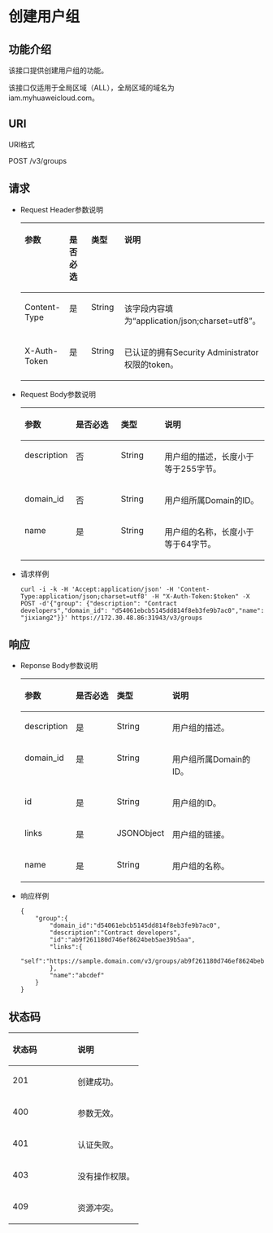 # 创建用户组<a name="ZH-CN_TOPIC_0110484999"></a>

## 功能介绍<a name="section16448035101644"></a>

该接口提供创建用户组的功能。

该接口仅适用于全局区域（ALL），全局区域的域名为iam.myhuaweicloud.com。

## URI<a name="section60989708101648"></a>

URI格式

POST /v3/groups

## 请求<a name="section763260110344"></a>

-   Request Header参数说明

    <a name="zh-cn_topic_0032920307_table21736211"></a>
    <table><thead align="left"><tr id="zh-cn_topic_0032920307_row48433347"><th class="cellrowborder" valign="top" width="19.49%" id="mcps1.1.5.1.1"><p id="zh-cn_topic_0032920307_p30787047"><a name="zh-cn_topic_0032920307_p30787047"></a><a name="zh-cn_topic_0032920307_p30787047"></a>参数</p>
    </th>
    <th class="cellrowborder" valign="top" width="18.86%" id="mcps1.1.5.1.2"><p id="zh-cn_topic_0032920307_p10722842"><a name="zh-cn_topic_0032920307_p10722842"></a><a name="zh-cn_topic_0032920307_p10722842"></a>是否必选</p>
    </th>
    <th class="cellrowborder" valign="top" width="17.57%" id="mcps1.1.5.1.3"><p id="zh-cn_topic_0032920307_p63243911"><a name="zh-cn_topic_0032920307_p63243911"></a><a name="zh-cn_topic_0032920307_p63243911"></a>类型</p>
    </th>
    <th class="cellrowborder" valign="top" width="44.080000000000005%" id="mcps1.1.5.1.4"><p id="zh-cn_topic_0032920307_p22483156"><a name="zh-cn_topic_0032920307_p22483156"></a><a name="zh-cn_topic_0032920307_p22483156"></a>说明</p>
    </th>
    </tr>
    </thead>
    <tbody><tr id="zh-cn_topic_0032920307_row9196329"><td class="cellrowborder" valign="top" width="19.49%" headers="mcps1.1.5.1.1 "><p id="zh-cn_topic_0032920307_p6705199"><a name="zh-cn_topic_0032920307_p6705199"></a><a name="zh-cn_topic_0032920307_p6705199"></a>Content-Type</p>
    </td>
    <td class="cellrowborder" valign="top" width="18.86%" headers="mcps1.1.5.1.2 "><p id="zh-cn_topic_0032920307_p6250253"><a name="zh-cn_topic_0032920307_p6250253"></a><a name="zh-cn_topic_0032920307_p6250253"></a>是</p>
    </td>
    <td class="cellrowborder" valign="top" width="17.57%" headers="mcps1.1.5.1.3 "><p id="zh-cn_topic_0032920307_p36508524"><a name="zh-cn_topic_0032920307_p36508524"></a><a name="zh-cn_topic_0032920307_p36508524"></a>String</p>
    </td>
    <td class="cellrowborder" valign="top" width="44.080000000000005%" headers="mcps1.1.5.1.4 "><p id="zh-cn_topic_0032920307_p4400500"><a name="zh-cn_topic_0032920307_p4400500"></a><a name="zh-cn_topic_0032920307_p4400500"></a>该字段内容填为<span class="parmvalue" id="parmvalue1823317483242"><a name="parmvalue1823317483242"></a><a name="parmvalue1823317483242"></a>“application/json;charset=utf8”</span>。</p>
    </td>
    </tr>
    <tr id="zh-cn_topic_0032920307_row39604502"><td class="cellrowborder" valign="top" width="19.49%" headers="mcps1.1.5.1.1 "><p id="zh-cn_topic_0032920307_p53848109"><a name="zh-cn_topic_0032920307_p53848109"></a><a name="zh-cn_topic_0032920307_p53848109"></a>X-Auth-Token</p>
    </td>
    <td class="cellrowborder" valign="top" width="18.86%" headers="mcps1.1.5.1.2 "><p id="zh-cn_topic_0032920307_p66729601"><a name="zh-cn_topic_0032920307_p66729601"></a><a name="zh-cn_topic_0032920307_p66729601"></a>是</p>
    </td>
    <td class="cellrowborder" valign="top" width="17.57%" headers="mcps1.1.5.1.3 "><p id="zh-cn_topic_0032920307_p36388601"><a name="zh-cn_topic_0032920307_p36388601"></a><a name="zh-cn_topic_0032920307_p36388601"></a>String</p>
    </td>
    <td class="cellrowborder" valign="top" width="44.080000000000005%" headers="mcps1.1.5.1.4 "><p id="p4433597211513"><a name="p4433597211513"></a><a name="p4433597211513"></a>已认证的拥有Security Administrator权限的token。</p>
    </td>
    </tr>
    </tbody>
    </table>


-   Request Body参数说明

    <a name="table20476227103839"></a>
    <table><thead align="left"><tr id="row27191649103839"><th class="cellrowborder" valign="top" width="19.49%" id="mcps1.1.5.1.1"><p id="p55039964103839"><a name="p55039964103839"></a><a name="p55039964103839"></a>参数</p>
    </th>
    <th class="cellrowborder" valign="top" width="18.86%" id="mcps1.1.5.1.2"><p id="p29052075103839"><a name="p29052075103839"></a><a name="p29052075103839"></a>是否必选</p>
    </th>
    <th class="cellrowborder" valign="top" width="18.099999999999998%" id="mcps1.1.5.1.3"><p id="p4407863103839"><a name="p4407863103839"></a><a name="p4407863103839"></a>类型</p>
    </th>
    <th class="cellrowborder" valign="top" width="43.55%" id="mcps1.1.5.1.4"><p id="p21492583103839"><a name="p21492583103839"></a><a name="p21492583103839"></a>说明</p>
    </th>
    </tr>
    </thead>
    <tbody><tr id="row6819406103839"><td class="cellrowborder" valign="top" width="19.49%" headers="mcps1.1.5.1.1 "><p id="p15501051103839"><a name="p15501051103839"></a><a name="p15501051103839"></a>description</p>
    </td>
    <td class="cellrowborder" valign="top" width="18.86%" headers="mcps1.1.5.1.2 "><p id="p47625608103839"><a name="p47625608103839"></a><a name="p47625608103839"></a>否</p>
    </td>
    <td class="cellrowborder" valign="top" width="18.099999999999998%" headers="mcps1.1.5.1.3 "><p id="p32469021103839"><a name="p32469021103839"></a><a name="p32469021103839"></a>String</p>
    </td>
    <td class="cellrowborder" valign="top" width="43.55%" headers="mcps1.1.5.1.4 "><p id="p12745059103839"><a name="p12745059103839"></a><a name="p12745059103839"></a>用户组的描述，长度小于等于255字节。</p>
    </td>
    </tr>
    <tr id="row29609315103946"><td class="cellrowborder" valign="top" width="19.49%" headers="mcps1.1.5.1.1 "><p id="p65157251103946"><a name="p65157251103946"></a><a name="p65157251103946"></a>domain_id</p>
    </td>
    <td class="cellrowborder" valign="top" width="18.86%" headers="mcps1.1.5.1.2 "><p id="p43245998103946"><a name="p43245998103946"></a><a name="p43245998103946"></a>否</p>
    </td>
    <td class="cellrowborder" valign="top" width="18.099999999999998%" headers="mcps1.1.5.1.3 "><p id="p13264962103946"><a name="p13264962103946"></a><a name="p13264962103946"></a>String</p>
    </td>
    <td class="cellrowborder" valign="top" width="43.55%" headers="mcps1.1.5.1.4 "><p id="p720101103946"><a name="p720101103946"></a><a name="p720101103946"></a>用户组所属Domain的ID。</p>
    </td>
    </tr>
    <tr id="row47644029103953"><td class="cellrowborder" valign="top" width="19.49%" headers="mcps1.1.5.1.1 "><p id="p26143083103953"><a name="p26143083103953"></a><a name="p26143083103953"></a>name</p>
    </td>
    <td class="cellrowborder" valign="top" width="18.86%" headers="mcps1.1.5.1.2 "><p id="p37214989103953"><a name="p37214989103953"></a><a name="p37214989103953"></a>是</p>
    </td>
    <td class="cellrowborder" valign="top" width="18.099999999999998%" headers="mcps1.1.5.1.3 "><p id="p61624156103953"><a name="p61624156103953"></a><a name="p61624156103953"></a>String</p>
    </td>
    <td class="cellrowborder" valign="top" width="43.55%" headers="mcps1.1.5.1.4 "><p id="p25500735103953"><a name="p25500735103953"></a><a name="p25500735103953"></a>用户组的名称，长度小于等于64字节。</p>
    </td>
    </tr>
    </tbody>
    </table>

-   请求样例

    ```
    curl -i -k -H 'Accept:application/json' -H 'Content-Type:application/json;charset=utf8' -H "X-Auth-Token:$token" -X POST -d'{"group": {"description": "Contract developers","domain_id": "d54061ebcb5145dd814f8eb3fe9b7ac0","name": "jixiang2"}}' https://172.30.48.86:31943/v3/groups
    ```


## 响应<a name="section7621113105350"></a>

-   Reponse Body参数说明

    <a name="table1056195410010"></a>
    <table><thead align="left"><tr id="row2747156110010"><th class="cellrowborder" valign="top" width="20%" id="mcps1.1.5.1.1"><p id="p447620910517"><a name="p447620910517"></a><a name="p447620910517"></a>参数</p>
    </th>
    <th class="cellrowborder" valign="top" width="18.32%" id="mcps1.1.5.1.2"><p id="p15423142105019"><a name="p15423142105019"></a><a name="p15423142105019"></a>是否必选</p>
    </th>
    <th class="cellrowborder" valign="top" width="18.56%" id="mcps1.1.5.1.3"><p id="p755696810517"><a name="p755696810517"></a><a name="p755696810517"></a>类型</p>
    </th>
    <th class="cellrowborder" valign="top" width="43.120000000000005%" id="mcps1.1.5.1.4"><p id="p6407638510517"><a name="p6407638510517"></a><a name="p6407638510517"></a>说明</p>
    </th>
    </tr>
    </thead>
    <tbody><tr id="row809135110010"><td class="cellrowborder" valign="top" width="20%" headers="mcps1.1.5.1.1 "><p id="p53468292105715"><a name="p53468292105715"></a><a name="p53468292105715"></a>description</p>
    </td>
    <td class="cellrowborder" valign="top" width="18.32%" headers="mcps1.1.5.1.2 "><p id="p34246211507"><a name="p34246211507"></a><a name="p34246211507"></a>是</p>
    </td>
    <td class="cellrowborder" valign="top" width="18.56%" headers="mcps1.1.5.1.3 "><p id="p852996010010"><a name="p852996010010"></a><a name="p852996010010"></a>String</p>
    </td>
    <td class="cellrowborder" valign="top" width="43.120000000000005%" headers="mcps1.1.5.1.4 "><p id="p1983818310010"><a name="p1983818310010"></a><a name="p1983818310010"></a>用户组的描述。</p>
    </td>
    </tr>
    <tr id="row23913924105725"><td class="cellrowborder" valign="top" width="20%" headers="mcps1.1.5.1.1 "><p id="p13898724105725"><a name="p13898724105725"></a><a name="p13898724105725"></a>domain_id</p>
    </td>
    <td class="cellrowborder" valign="top" width="18.32%" headers="mcps1.1.5.1.2 "><p id="p1842462175011"><a name="p1842462175011"></a><a name="p1842462175011"></a>是</p>
    </td>
    <td class="cellrowborder" valign="top" width="18.56%" headers="mcps1.1.5.1.3 "><p id="p52054821105725"><a name="p52054821105725"></a><a name="p52054821105725"></a>String</p>
    </td>
    <td class="cellrowborder" valign="top" width="43.120000000000005%" headers="mcps1.1.5.1.4 "><p id="p55690967105725"><a name="p55690967105725"></a><a name="p55690967105725"></a>用户组所属Domain的ID。</p>
    </td>
    </tr>
    <tr id="row43504723105810"><td class="cellrowborder" valign="top" width="20%" headers="mcps1.1.5.1.1 "><p id="p55998188105810"><a name="p55998188105810"></a><a name="p55998188105810"></a>id</p>
    </td>
    <td class="cellrowborder" valign="top" width="18.32%" headers="mcps1.1.5.1.2 "><p id="p14424152175015"><a name="p14424152175015"></a><a name="p14424152175015"></a>是</p>
    </td>
    <td class="cellrowborder" valign="top" width="18.56%" headers="mcps1.1.5.1.3 "><p id="p39559385105810"><a name="p39559385105810"></a><a name="p39559385105810"></a>String</p>
    </td>
    <td class="cellrowborder" valign="top" width="43.120000000000005%" headers="mcps1.1.5.1.4 "><p id="p50193635105810"><a name="p50193635105810"></a><a name="p50193635105810"></a>用户组的ID。</p>
    </td>
    </tr>
    <tr id="row42687591105820"><td class="cellrowborder" valign="top" width="20%" headers="mcps1.1.5.1.1 "><p id="p48644001105820"><a name="p48644001105820"></a><a name="p48644001105820"></a>links</p>
    </td>
    <td class="cellrowborder" valign="top" width="18.32%" headers="mcps1.1.5.1.2 "><p id="p11424629506"><a name="p11424629506"></a><a name="p11424629506"></a>是</p>
    </td>
    <td class="cellrowborder" valign="top" width="18.56%" headers="mcps1.1.5.1.3 "><p id="p1071821654919"><a name="p1071821654919"></a><a name="p1071821654919"></a>JSONObject</p>
    </td>
    <td class="cellrowborder" valign="top" width="43.120000000000005%" headers="mcps1.1.5.1.4 "><p id="p50648609105820"><a name="p50648609105820"></a><a name="p50648609105820"></a>用户组的链接。</p>
    </td>
    </tr>
    <tr id="row1704891105830"><td class="cellrowborder" valign="top" width="20%" headers="mcps1.1.5.1.1 "><p id="p15344026105830"><a name="p15344026105830"></a><a name="p15344026105830"></a>name</p>
    </td>
    <td class="cellrowborder" valign="top" width="18.32%" headers="mcps1.1.5.1.2 "><p id="p1842462135019"><a name="p1842462135019"></a><a name="p1842462135019"></a>是</p>
    </td>
    <td class="cellrowborder" valign="top" width="18.56%" headers="mcps1.1.5.1.3 "><p id="p34906626105830"><a name="p34906626105830"></a><a name="p34906626105830"></a>String</p>
    </td>
    <td class="cellrowborder" valign="top" width="43.120000000000005%" headers="mcps1.1.5.1.4 "><p id="p8864442105830"><a name="p8864442105830"></a><a name="p8864442105830"></a>用户组的名称。</p>
    </td>
    </tr>
    </tbody>
    </table>

-   响应样例

    ```
    {
        "group":{ 
            "domain_id":"d54061ebcb5145dd814f8eb3fe9b7ac0",
            "description":"Contract developers",
            "id":"ab9f261180d746ef8624beb5ae39b5aa",
            "links":{
                "self":"https://sample.domain.com/v3/groups/ab9f261180d746ef8624beb5ae39b5aa"
            },
            "name":"abcdef"
        }
    }
    ```


## 状态码<a name="section49475145112813"></a>

<a name="zh-cn_topic_0032920307_table25927028"></a>
<table><thead align="left"><tr id="zh-cn_topic_0032920307_row10578662"><th class="cellrowborder" valign="top" width="50%" id="mcps1.1.3.1.1"><p id="zh-cn_topic_0032920307_p51565323"><a name="zh-cn_topic_0032920307_p51565323"></a><a name="zh-cn_topic_0032920307_p51565323"></a>状态码</p>
</th>
<th class="cellrowborder" valign="top" width="50%" id="mcps1.1.3.1.2"><p id="zh-cn_topic_0032920307_p16041657"><a name="zh-cn_topic_0032920307_p16041657"></a><a name="zh-cn_topic_0032920307_p16041657"></a>说明</p>
</th>
</tr>
</thead>
<tbody><tr id="zh-cn_topic_0032920307_row24305815"><td class="cellrowborder" valign="top" width="50%" headers="mcps1.1.3.1.1 "><p id="zh-cn_topic_0032920307_p22613965"><a name="zh-cn_topic_0032920307_p22613965"></a><a name="zh-cn_topic_0032920307_p22613965"></a>201</p>
</td>
<td class="cellrowborder" valign="top" width="50%" headers="mcps1.1.3.1.2 "><p id="zh-cn_topic_0032920307_p19791876"><a name="zh-cn_topic_0032920307_p19791876"></a><a name="zh-cn_topic_0032920307_p19791876"></a>创建成功。</p>
</td>
</tr>
<tr id="zh-cn_topic_0032920307_row43909159"><td class="cellrowborder" valign="top" width="50%" headers="mcps1.1.3.1.1 "><p id="zh-cn_topic_0032920307_p66980994"><a name="zh-cn_topic_0032920307_p66980994"></a><a name="zh-cn_topic_0032920307_p66980994"></a>400</p>
</td>
<td class="cellrowborder" valign="top" width="50%" headers="mcps1.1.3.1.2 "><p id="zh-cn_topic_0032920307_p56751409"><a name="zh-cn_topic_0032920307_p56751409"></a><a name="zh-cn_topic_0032920307_p56751409"></a>参数无效。</p>
</td>
</tr>
<tr id="row460808479497"><td class="cellrowborder" valign="top" width="50%" headers="mcps1.1.3.1.1 "><p id="p120744399497"><a name="p120744399497"></a><a name="p120744399497"></a>401</p>
</td>
<td class="cellrowborder" valign="top" width="50%" headers="mcps1.1.3.1.2 "><p id="p385055099497"><a name="p385055099497"></a><a name="p385055099497"></a>认证失败。</p>
</td>
</tr>
<tr id="zh-cn_topic_0032920307_row41000636"><td class="cellrowborder" valign="top" width="50%" headers="mcps1.1.3.1.1 "><p id="zh-cn_topic_0032920307_p32717189"><a name="zh-cn_topic_0032920307_p32717189"></a><a name="zh-cn_topic_0032920307_p32717189"></a>403</p>
</td>
<td class="cellrowborder" valign="top" width="50%" headers="mcps1.1.3.1.2 "><p id="zh-cn_topic_0032920307_p32846614"><a name="zh-cn_topic_0032920307_p32846614"></a><a name="zh-cn_topic_0032920307_p32846614"></a>没有操作权限。</p>
</td>
</tr>
<tr id="row2520892414217"><td class="cellrowborder" valign="top" width="50%" headers="mcps1.1.3.1.1 "><p id="p2555372914217"><a name="p2555372914217"></a><a name="p2555372914217"></a>409</p>
</td>
<td class="cellrowborder" valign="top" width="50%" headers="mcps1.1.3.1.2 "><p id="p5658613514217"><a name="p5658613514217"></a><a name="p5658613514217"></a>资源冲突。</p>
</td>
</tr>
</tbody>
</table>


